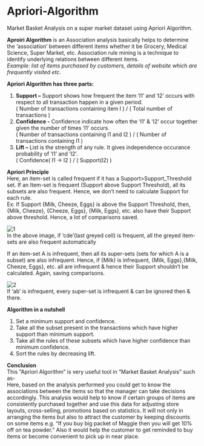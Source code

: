 # Apriori-Algorithm
Market Basket Analysis on a super market dataset using Apriori Algorithm.

**Aproiri Algorithm** is an Association analysis basically helps to determine the ‘association’ between different items whether it be Grocery, Medical Science, Super Market, etc. Association rule mining is a technique to identify underlying relations between different items. <br/>
_Example: list of items purchased by customers, details of website which are frequently visited etc._

**Apriori Algorithm has three parts:**
1. **Support –** Support shows how frequent the item ‘I1’ and ‘I2’ occurs with respect to all transaction happen in a given period. <br/>
( Number of transactions containing item I ) / ( Total number of transactions )
2. **Confidence -** Confidence indicate how often the ‘I1’ & ‘I2’ occur together given the number of times ‘I1’ occurs. <br/>
( Number of transactions containing I1 and I2 ) / ( Number of transactions containing I1 )
3. **Lift –** List is the strength of any rule. It gives independence occurance probability of ‘I1’ and ‘I2’. <br/>
( Confidence( I1 -> I2 ) / ( Support(I2) )

**Apriori Principle** <br/>
Here, an item-set is called frequent if it has a Support>Support_Threshold set. If an Item-set is frequent (Support above Support Threshold), all its subsets are also frequent. Hence, we don’t need to calculate Support for each rule. <br/>
Ex: If Support {Milk, Cheeze, Eggs} is above the Support Threshold, then, {Milk, Cheeze}, {Cheeze, Eggs}, {Milk, Eggs}, etc.  also have their Support above threshold. Hence, a lot of comparisons saved.

![1](https://user-images.githubusercontent.com/81899253/137438042-eb1a4aac-5535-49ec-ae83-dcf6958afc6c.png) <br/>
In the above image, if ‘cde’(last greyed cell) is frequent, all the greyed item-sets are also frequent automatically <br/>

If an item-set A is infrequent, then all its super-sets (sets for which A is a subset) are also infrequent. Hence, if {Milk} is infrequent, {Milk, Eggs},{Milk, Cheeze, Eggs}, etc. all are infrequent & hence their Support shouldn’t be calculated. Again, saving comparisons.

![2](https://user-images.githubusercontent.com/81899253/137438318-fa382f35-003f-4399-a9f3-8a17d9af0aba.png) <br/>
If ‘ab’ is infrequent, every super-set is infrequent & can be ignored then & there.

**Algorithm in a nutshell**
1. Set a minimum support and confidence.
2. Take all the subset present in the transactions which have higher support than minimum support.
3. Take all the rules of these subsets which have higher confidence than minimum confidence.
4. Sort the rules by decreasing lift.

**Conclusion**  <br/>
This “Apriori Algorithm” is very useful tool in “Market Basket Analysis” such as- <br/>
Here, based on the analysis performed you could get to know the associations between the items so that the manager can take decisions accordingly. This analysis would help to know if certain groups of items are consistently purchased together and use this data for adjusting store layouts, cross-selling, promotions based on statistics. It will not only in arranging the items but also to attract the customer by keeping discounts on some items e.g. “If you buy big packet of Maggie then you will get 10% off on tea powder.” Also it would help the customer to get reminded to buy items or become convenient to pick up in near place.





